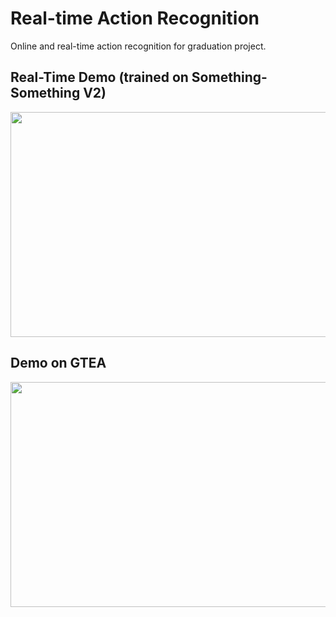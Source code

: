 # Real-time Action Recognition
Online and real-time action recognition for graduation project.

## Real-Time Demo (trained on Something-Something V2)
<img src="online_demo.gif" width="640" height="360"/>

## Demo on GTEA
<img src="GTEA_demo.gif" width="640" height="360"/>
